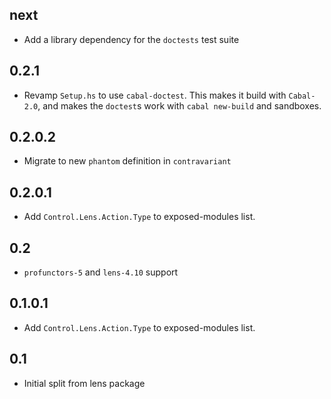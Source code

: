 next
----
* Add a library dependency for the `doctests` test suite

0.2.1
-----
* Revamp `Setup.hs` to use `cabal-doctest`. This makes it build
  with `Cabal-2.0`, and makes the `doctest`s work with `cabal new-build` and
  sandboxes.

0.2.0.2
---
* Migrate to new `phantom` definition in `contravariant`

0.2.0.1
---
* Add `Control.Lens.Action.Type` to exposed-modules list.

0.2
---
* `profunctors-5` and `lens-4.10` support

0.1.0.1
---
* Add `Control.Lens.Action.Type` to exposed-modules list.

0.1
----
* Initial split from lens package
